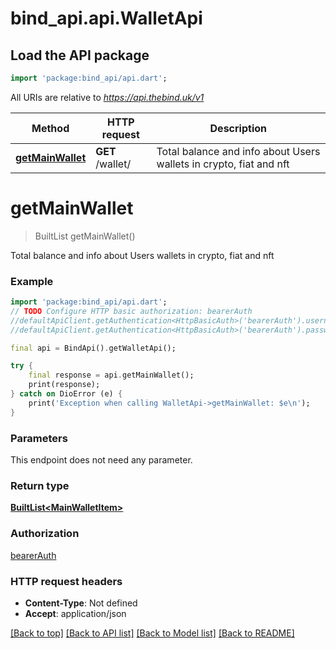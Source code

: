 # bind_api.api.WalletApi

## Load the API package
```dart
import 'package:bind_api/api.dart';
```

All URIs are relative to *https://api.thebind.uk/v1*

Method | HTTP request | Description
------------- | ------------- | -------------
[**getMainWallet**](WalletApi.md#getmainwallet) | **GET** /wallet/ | Total balance and info about Users wallets in crypto, fiat and nft


# **getMainWallet**
> BuiltList<MainWalletItem> getMainWallet()

Total balance and info about Users wallets in crypto, fiat and nft

### Example
```dart
import 'package:bind_api/api.dart';
// TODO Configure HTTP basic authorization: bearerAuth
//defaultApiClient.getAuthentication<HttpBasicAuth>('bearerAuth').username = 'YOUR_USERNAME'
//defaultApiClient.getAuthentication<HttpBasicAuth>('bearerAuth').password = 'YOUR_PASSWORD';

final api = BindApi().getWalletApi();

try {
    final response = api.getMainWallet();
    print(response);
} catch on DioError (e) {
    print('Exception when calling WalletApi->getMainWallet: $e\n');
}
```

### Parameters
This endpoint does not need any parameter.

### Return type

[**BuiltList&lt;MainWalletItem&gt;**](MainWalletItem.md)

### Authorization

[bearerAuth](../README.md#bearerAuth)

### HTTP request headers

 - **Content-Type**: Not defined
 - **Accept**: application/json

[[Back to top]](#) [[Back to API list]](../README.md#documentation-for-api-endpoints) [[Back to Model list]](../README.md#documentation-for-models) [[Back to README]](../README.md)


